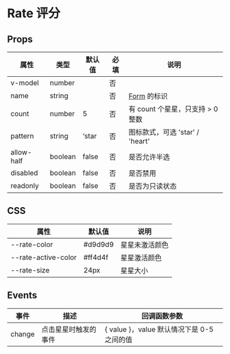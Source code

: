 # Rate 评分

## Props

| 属性       | 类型    | 默认值 | 必填 | 说明                             |
| ---------- | ------- | ------ | ---- | -------------------------------- |
| v-model    | number  |        | 否   |
| name       | string  |        | 否   | [Form](./Form.md) 的标识         |
| count      | number  | 5      | 否   | 有 count 个星星，只支持 > 0 整数 |
| pattern    | string  | ‘star  | 否   | 图标款式，可选 'star' / 'heart'  |
| allow-half | boolean | false  | 否   | 是否允许半选                     |
| disabled   | boolean | false  | 否   | 是否禁用                         |
| readonly   | boolean | false  | 否   | 是否为只读状态                   |

## CSS

| 属性                | 默认值  | 说明           |
| ------------------- | ------- | -------------- |
| --rate-color        | #d9d9d9 | 星星未激活颜色 |
| --rate-active-color | #ff4d4f | 星星激活颜色   |
| --rate-size         | 24px    | 星星大小       |

## Events

| 事件   | 描述                 | 回调函数参数                               |
| ------ | -------------------- | ------------------------------------------ |
| change | 点击星星时触发的事件 | { value }，value 默认情况下是 0-5 之间的值 |
